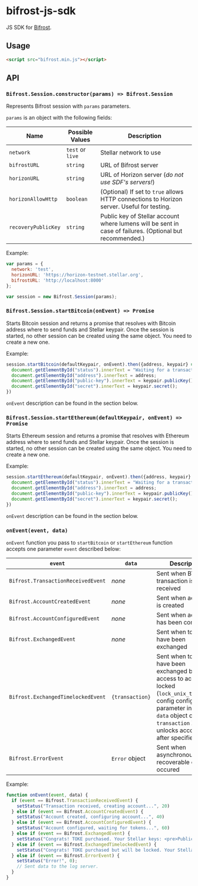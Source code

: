 # bifrost-js-sdk

JS SDK for [Bifrost](https://github.com/stellar/go/tree/master/services/bifrost).

## Usage

```html
<script src="bifrost.min.js"></script>
```

## API

### `Bifrost.Session.constructor(params) => Bifrost.Session`

Represents Bifrost session with `params` parameters.

`params` is an object with the following fields:

Name | Possible Values | Description
-|-|-
`network` | `test` or `live` | Stellar network to use
`bifrostURL`  | `string`  | URL of Bifrost server
`horizonURL`  | `string`  | URL of Horizon server (_do not use SDF's servers!_)
`horizonAllowHttp` | `boolean` | (Optional) If set to `true` allows HTTP connections to Horizon server. Useful for testing.
`recoveryPublicKey` | `string` | Public key of Stellar account where lumens will be sent in case of failures. (Optional but recommended.)

Example: 
```js
var params = {
  network: 'test',
  horizonURL: 'https://horizon-testnet.stellar.org',
  bifrostURL: 'http://localhost:8000'
};

var session = new Bifrost.Session(params);
```

### `Bifrost.Session.startBitcoin(onEvent) => Promise`

Starts Bitcoin session and returns a promise that resolves with Bitcoin address where to send funds and Stellar keypair. Once the session is started, no other session can be created using the same object. You need to create a new one.

Example:
```js
session.startBitcoin(defaultKeypair, onEvent).then({address, keypair} => {
  document.getElementById("status").innerText = "Waiting for a transaction...";
  document.getElementById("address").innerText = address;
  document.getElementById("public-key").innerText = keypair.publicKey();
  document.getElementById("secret").innerText = keypair.secret();
})
```

`onEvent` description can be found in the section below.

### `Bifrost.Session.startEthereum(defaultKeypair, onEvent) => Promise`

Starts Ethereum session and returns a promise that resolves with Ethereum address where to send funds and Stellar keypair. Once the session is started, no other session can be created using the same object. You need to create a new one.

Example:
```js
session.startEthereum(defaultKeypair, onEvent).then({address, keypair} => {
  document.getElementById("status").innerText = "Waiting for a transaction...";
  document.getElementById("address").innerText = address;
  document.getElementById("public-key").innerText = keypair.publicKey();
  document.getElementById("secret").innerText = keypair.secret();
})
```

`onEvent` description can be found in the section below.

### `onEvent(event, data)`

`onEvent` function you pass to `startBitcoin` or `startEthereum` function accepts one parameter `event` described below:

`event` | `data` | Description
-|-|-
`Bifrost.TransactionReceivedEvent` | _none_ | Sent when BTC/ETH transaction is received
`Bifrost.AccountCreatedEvent` | _none_ | Sent when account is created
`Bifrost.AccountConfiguredEvent` | _none_ | Sent when account has been configured
`Bifrost.ExchangedEvent` | _none_ | Sent when tokens have been exchanged
`Bifrost.ExchangedTimelockedEvent` | `{transaction}` | Sent when tokens have been exchanged but access to account is locked (`lock_unix_timestamp` config config parameter in Bifrost). `data` object contains `transaction` XDR that unlocks account after specified time.
`Bifrost.ErrorEvent` | `Error` object | Sent when asynchronous, non-recoverable error occured

Example:
```js
function onEvent(event, data) {
  if (event == Bifrost.TransactionReceivedEvent) {
    setStatus("Transaction received, creating account...", 20)
  } else if (event == Bifrost.AccountCreatedEvent) {
    setStatus("Account created, configuring account...", 40)
  } else if (event == Bifrost.AccountConfiguredEvent) {
    setStatus("Account configured, waiting for tokens...", 60)
  } else if (event == Bifrost.ExchangedEvent) {
    setStatus("Congrats! TOKE purchased. Your Stellar keys: <pre>Public key: "+keypair.publicKey()+"\nSecret key: "+keypair.secret()+"</pre>", 100);
  } else if (event == Bifrost.ExchangedTimelockedEvent) {
    setStatus("Congrats! TOKE purchased but will be locked. Your Stellar keys: <pre>Public key: "+keypair.publicKey()+"\nSecret key: "+keypair.secret()+"</pre>\nUnlock transaction: <pre>"+data.transaction+"</pre>", 100);
  } else if (event == Bifrost.ErrorEvent) {
    setStatus("Error!", 0);
    // Sent data to the log server.
  }
}
```
